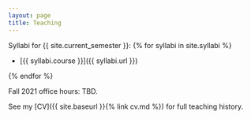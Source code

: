 ```yaml
---
layout: page
title: Teaching
---
```


Syllabi for {{ site.current_semester }}:
{% for syllabi in site.syllabi %}
    <!-- {% if syllabi.semester == site.current_semester %} -->
- [{{ syllabi.course }}]({{ syllabi.url }})
    <!-- {% end if %} -->
{% endfor %}

Fall 2021 office hours: TBD.

See my [CV]({{ site.baseurl }}{% link cv.md %}) for full teaching history. 

